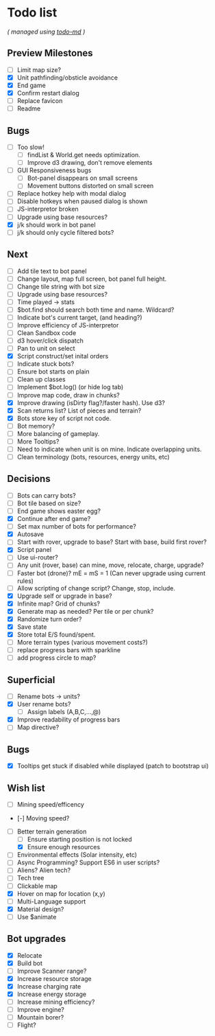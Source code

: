 # Todo list

_\( managed using [todo-md](https://github.com/Hypercubed/todo-md) \)_

## Preview Milestones
- [ ] Limit map size?
- [x] Unit pathfinding/obsticle avoidance
- [x] End game
- [x] Confirm restart dialog
- [ ] Replace favicon
- [ ] Readme

## Bugs
- [ ] Too slow!
  - [ ] findList & World.get needs optimization.
  - [ ] Improve d3 drawing, don't remove elements
- [ ] GUI Responsiveness bugs
  - [ ] Bot-panel disappears on small screens
  - [ ] Movement buttons distorted on small screen
- [ ] Replace hotkey help with modal dialog
- [ ] Disable hotkeys when paused dialog is shown
- [ ] JS-interpretor broken
- [ ] Upgrade using base resources?
- [x] j/k should work in bot panel
- [ ] j/k should only cycle filtered bots?

## Next
- [ ] Add tile text to bot panel
- [ ] Change layout, map full screen, bot panel full height.
- [ ] Change tile string with bot size
- [ ] Upgrade using base resources?
- [ ] Time played -> stats
- [ ] $bot.find should search both time and name.  Wildcard?
- [ ] Indicate bot's current target, (and heading?)
- [ ] Improve efficiency of JS-interpretor
- [ ] Clean Sandbox code
- [ ] d3 hover/click dispatch
- [ ] Pan to unit on select
- [x] Script construct/set inital orders
- [ ] Indicate stuck bots?
- [ ] Ensure bot starts on plain
- [ ] Clean up classes
- [ ] Implement $bot.log() (or hide log tab)
- [ ] Improve map code, draw in chunks?
- [x] Improve drawing (isDirty flag?/faster hash). Use d3?
- [x] Scan returns list? List of pieces and terrain?
- [x] Bots store key of script not code.
- [ ] Bot memory?
- [ ] More balancing of gameplay.
- [ ] More Tooltips?
- [ ] Need to indicate when unit is on mine.  Indicate overlapping units.
- [ ] Clean terminology (bots, resources, energy units, etc)

## Decisions
- [ ] Bots can carry bots?
- [ ] Bot tile based on size?
- [ ] End game shows easter egg?
- [x] Continue after end game?
- [ ] Set max number of bots for performance?
- [x] Autosave
- [ ] Start with rover, upgrade to base?  Start with base, build first rover?
- [x] Script panel
- [ ] Use ui-router?
- [ ] Any unit (rover, base) can mine, move, relocate, charge, upgrade?
- [ ] Faster bot (drone)? mE = mS = 1 (Can never upgrade using current rules)
- [ ] Allow scripting of change script?  Change, stop, include.
- [x] Upgrade self or upgrade in base?
- [x] Infinite map?  Grid of chunks?
- [x] Generate map as needed? Per tile or per chunk?
- [x] Randomize turn order?
- [x] Save state
- [x] Store total E/S found/spent.
- [ ] More terrain types (various movement costs?)
- [ ] replace progress bars with sparkline
- [ ] add progress circle to map?

## Superficial
- [ ] Rename bots -> units?
- [x] User rename bots?
  - [ ] Assign labels (A,B,C,...,@)
- [x] Improve readability of progress bars
- [ ] Map directive?

## Bugs
- [x] Tooltips get stuck if disabled while displayed (patch to bootstrap ui)

## Wish list
- [ ] Mining speed/efficency
- [-] Moving speed?
- [ ] Better terrain generation
  - [ ] Ensure starting position is not locked
  - [x] Ensure enough resources
- [ ] Environmental effects (Solar intensity, etc)
- [ ] Async Programming?  Support ES6 in user scripts?
- [ ] Aliens?  Alien tech?
- [ ] Tech tree
- [ ] Clickable map
- [x] Hover on map for location (x,y)
- [ ] Multi-Language support
- [x] Material design?
- [ ] Use $animate

## Bot upgrades
- [x] Relocate
- [x] Build bot
- [ ] Improve Scanner range?
- [x] Increase resource storage
- [x] Increase charging rate
- [x] Increase energy storage
- [ ] Increase mining efficiency?
- [ ] Improve engine?
- [ ] Mountain borer?
- [ ] Flight?
